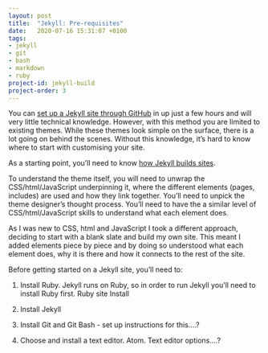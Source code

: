 ```yaml
---
layout: post
title:  "Jekyll: Pre-requisites"
date:   2020-07-16 15:31:07 +0100
tags:
- jekyll
- git
- bash
- markdown
- ruby
project-id: jekyll-build
project-order: 3
---
```

You can [set up a Jekyll site through GitHub](https://dinkwiz.github.io/Jekyll-Easy-Way.html) in up just a few hours and will very little technical knowledge. However, with this method you are limited to existing themes. While these themes look simple on the surface, there is a lot going on behind the scenes. Without this knowledge, it’s hard to know where to start with customising your site.

As a starting point, you’ll need to know [how Jekyll builds sites](https://dinkwiz.github.io/Jekyll-Structure.html).

To understand the theme itself, you will need to unwrap the CSS/html/JavaScript underpinning it, where the different elements (pages, includes) are used and how they link together. You’ll need to unpick the theme designer’s thought process. You’ll need to have the a similar level of CSS/html/JavaScript skills to understand what each element does.

As I was new to CSS, html and JavaScript I took a different approach, deciding to start with a blank slate and build my own site. This meant I added elements piece by piece and by doing so understood what each element does, why it is there and how it connects to the rest of the site.

Before getting started on a Jekyll site, you’ll need to:

1.	Install Ruby. Jekyll runs on Ruby, so in order to run Jekyll you’ll need to install Ruby first.
Ruby site
Install

2. Install Jekyll

3. Install Git and Git Bash - set up instructions for this....?
4. Choose and install a text editor. Atom. Text editor options....?
